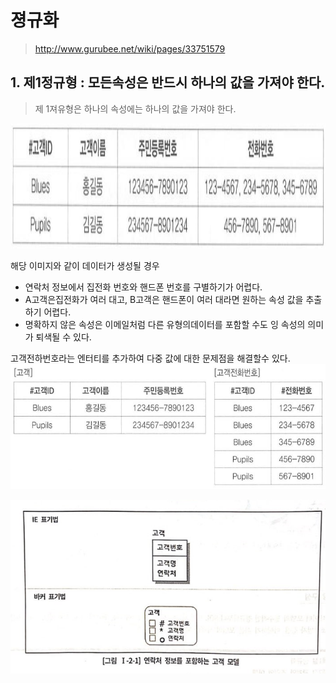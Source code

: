 # 졍규화
>http://www.gurubee.net/wiki/pages/33751579

## 1. 제1정규형 : 모든속성은 반드시 하나의 값을 가져야 한다.

> 제 1져유형은 하나의 속성에는 하나의 값을 가져야 한다.

<img src='../img/2. 데이터 모델과 SQL/data1_1.jpg' width='600' height='200'>

해당 이미지와 같이 데이터가 생성될 경우

* 연락처 정보에서 집전화 번호와 핸드폰 번호를 구별하기가 어렵다.
* A고객은집전화가 여러 대고, B고객은 핸드폰이 여러 대라면 원하는 속성 값을 추출하기 어렵다.
* 명확하지 않은 속성은 이메일처럼 다른 유형의데이터를 포함할 수도 잉 속성의 의미가 퇴색될 수 있다.


고객전하번호라는 엔터티를 추가하여 다중 값에 대한 문제점을 해결할수 있다.
<img src='../img/2. 데이터 모델과 SQL/data1_2.jpg' width='600' height='200'>

![Alt text](image.png)